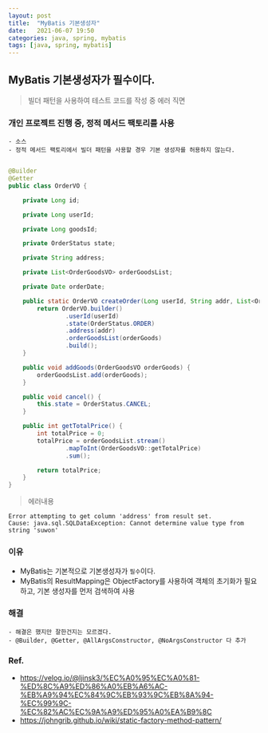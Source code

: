 ```yaml
---
layout: post
title:  "MyBatis 기본생성자"
date:   2021-06-07 19:50
categories: java, spring, mybatis
tags: [java, spring, mybatis]
---
```


## MyBatis 기본생성자가 필수이다.

> 빌더 패턴을 사용하여 테스트 코드를 작성 중 에러 직면

### 개인 프로젝트 진행 중, 정적 메서드 팩토리를 사용
    - 소스
    - 정적 메서드 팩토리에서 빌더 패턴을 사용할 경우 기본 생성자를 허용하지 않는다.
```java

@Builder
@Getter
public class OrderVO {

    private Long id;

    private Long userId;

    private Long goodsId;

    private OrderStatus state;

    private String address;

    private List<OrderGoodsVO> orderGoodsList;

    private Date orderDate;

    public static OrderVO createOrder(Long userId, String addr, List<OrderGoodsVO> orderGoods) {
        return OrderVO.builder()
                .userId(userId)
                .state(OrderStatus.ORDER)
                .address(addr)
                .orderGoodsList(orderGoods)
                .build();
    }

    public void addGoods(OrderGoodsVO orderGoods) {
        orderGoodsList.add(orderGoods);
    }

    public void cancel() {
        this.state = OrderStatus.CANCEL;
    }

    public int getTotalPrice() {
        int totalPrice = 0;
        totalPrice = orderGoodsList.stream()
                .mapToInt(OrderGoodsVO::getTotalPrice)
                .sum();

        return totalPrice;
    }
}
```

> 에러내용
~~~
Error attempting to get column 'address' from result set.  
Cause: java.sql.SQLDataException: Cannot determine value type from string 'suwon'
~~~

### 이유
- MyBatis는 기본적으로 기본생성자가 `필수`이다.
- MyBatis의 ResultMapping은 ObjectFactory를 사용하여 객체의 초기화가 필요하고, 기본 생성자를 먼저 검색하여 사용

### 해결
    - 해결은 했지만 잘한건지는 모르겠다.
    - @Builder, @Getter, @AllArgsConstructor, @NoArgsConstructor 다 추가



 ### Ref.
* <https://velog.io/@ljinsk3/%EC%A0%95%EC%A0%81-%ED%8C%A9%ED%86%A0%EB%A6%AC-%EB%A9%94%EC%84%9C%EB%93%9C%EB%8A%94-%EC%99%9C-%EC%82%AC%EC%9A%A9%ED%95%A0%EA%B9%8C>
* <https://johngrib.github.io/wiki/static-factory-method-pattern/>